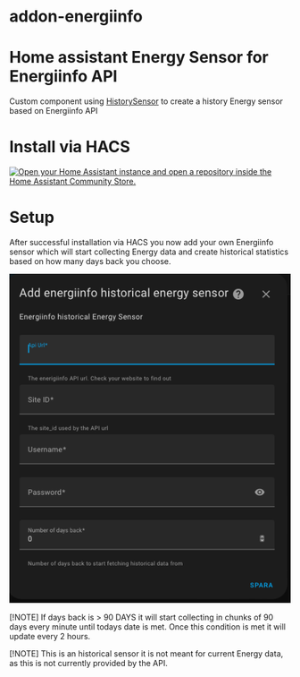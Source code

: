 # addon-energiinfo
# Home assistant Energy Sensor for Energiinfo API
Custom component using [HistorySensor](https://github.com/ldotlopez/ha-historical-sensor/tree/main) to create a history Energy sensor based on Energiinfo API

# Install via HACS
[![Open your Home Assistant instance and open a repository inside the Home Assistant Community Store.](https://my.home-assistant.io/badges/hacs_repository.svg)](https://my.home-assistant.io/redirect/hacs_repository/?repository=https%3A%2F%2Fgithub.com%2Fveulsan%2Faddon-energiinfo&category=integration&owner=veulsan)

# Setup
After successful installation via HACS you now add your own Energiinfo sensor which will start collecting Energy data and create historical statistics based on how many days back you choose.

![Alt text](Add_Sensor.png?raw=true "Add Sensor")

[!NOTE]
If days back is > 90 DAYS it will start collecting in chunks of 90 days every minute until todays date is met. Once this condition is met it will update every 2 hours.

[!NOTE]
This is an historical sensor it is not meant for current Energy data, as this is not currently provided by the API.
